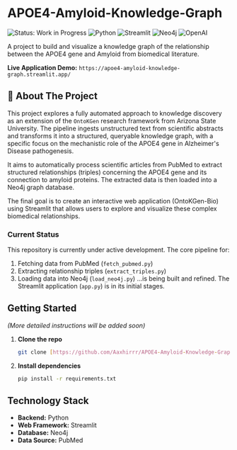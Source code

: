 # APOE4-Amyloid-Knowledge-Graph
![Status: Work in Progress](https://img.shields.io/badge/status-work%20in%20progress-yellow)
![Python](https://img.shields.io/badge/Python-3.9%2B-blue)
![Streamlit](https://img.shields.io/badge/Streamlit-1.x-orange)
![Neo4j](https://img.shields.io/badge/Neo4j-5.x-008cc1)
![OpenAI](https://img.shields.io/badge/OpenAI-GPT--3.5-412991)


A project to build and visualize a knowledge graph of the relationship between the APOE4 gene and Amyloid from biomedical literature.

**Live Application Demo:** `https://apoe4-amyloid-knowledge-graph.streamlit.app/`

## 🚧 About The Project

This project explores a fully automated approach to knowledge discovery as an extension of the `OntoKGen` research framework from Arizona State University. The pipeline ingests unstructured text from scientific abstracts and transforms it into a structured, queryable knowledge graph, with a specific focus on the mechanistic role of the APOE4 gene in Alzheimer's Disease pathogenesis.

It aims to automatically process scientific articles from PubMed to extract structured relationships (triples) concerning the APOE4 gene and its connection to amyloid proteins. The extracted data is then loaded into a Neo4j graph database.

The final goal is to create an interactive web application (OntoKGen-Bio) using Streamlit that allows users to explore and visualize these complex biomedical relationships.

### Current Status

This repository is currently under active development. The core pipeline for:
1.  Fetching data from PubMed (`fetch_pubmed.py`)
2.  Extracting relationship triples (`extract_triples.py`)
3.  Loading data into Neo4j (`load_neo4j.py`)
...is being built and refined. The Streamlit application (`app.py`) is in its initial stages.

## Getting Started

*(More detailed instructions will be added soon)*

1.  **Clone the repo**
    ```sh
    git clone [https://github.com/Aaxhirrr/APOE4-Amyloid-Knowledge-Graph.git](https://github.com/Aaxhirrr/APOE4-Amyloid-Knowledge-Graph.git)
    ```
2.  **Install dependencies**
    ```sh
    pip install -r requirements.txt
    ```

## Technology Stack

* **Backend:** Python
* **Web Framework:** Streamlit
* **Database:** Neo4j
* **Data Source:** PubMed
